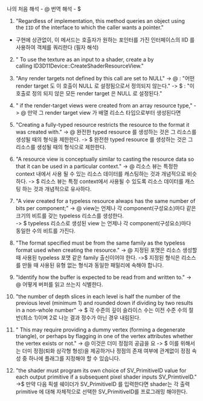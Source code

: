 나의 처음 해석 - @
번역 해석 - $


1. "Regardless of implementation, this method queries an object using the `IID` of the interface to which the caller wants a pointer."
- 구현에 상관없이, 이 메서드는 호출자가 원하는 포인터를 가진 인터페이스의 IID 를 사용하여 객체를 쿼리한다 (필자 해석)

2. " To use the texture as an input to a shader, create a by calling ID3D11Device::CreateShaderResourceView."

3. "Any render targets not defined by this call are set to NULL"
-> @ : "어떤 render target 도 이 호출이 NULL 로 설정됨으로서 정의되지 않는다."
-> $ : "이 호출로 정의 되지 않은 모든 render target 은 NULL 로 설정된다." 

4. " if the render-target views were created from an array resource type,"
-> @ 만약 그 render target view 가 배열 리소스 타입으로부터 생성된다면

5. "Creating a fully-typed resource restricts the resource to the format it was created with."
-> @ 완전한 typed resource 를 생성하는 것은 그 리소스를 생성될 때의 형식을 제한한다.
-> $ 완전한 typed resource 를 생성하는 것은 그 리소스를 생성될 때의 형식으로 제한한다.

6. "A resource view is conceptually similar to casting the resource data so that it can be used in a particular context."
-> @ 리소스 뷰는 특정한 context 내에서 사용 될 수 있는 리소스 데이터를 캐스팅하는 것과 개념적으로 비슷하다.
-> $ 리소스 뷰는 특정 context에서 사용될 수 있도록 리소스 데이터를 캐스팅 하는 것과 개념적으로 유사하다.

7. "A view created for a typeless resource alwaps has the same number of bits per component;"
-> @ view는 언제나 각 component(구성요소)마다 같은 크기의 비트를 갖는 typeless 리소스를 생성한다.  
-> $ typeless 리소스로 생성된 view 는 언제나 각 component(구성요소)마다 동일한 수의 비트를 가진다.

8. "The format specified must be from the same family as the typeless format used when creating the resource."
-> @ 지정된 포맷은 리소스 생성할 때 사용된 typeless 포맷 같은 family 출신이어야 한다. 
->$ 지정된 형식은 리소스를 만들 때 사용된 유형 없는 형식과 동일한 패밀리에 속해야 합니다.

9. "Identify how the buffer is expected to be read from and written to."
-> @ 어떻게 버퍼를 읽고 쓰는지 식별한다.

10. "the number of depth slices in each level is half the number of the previous level (minimum 1) and rounded down if dividing by two results in a non-whole number"
-> $ 각 수준의 깊이 슬라이스 수는 이전 수준 수의 절반(최소 1)이며 2로 나눈 결과 정수가 아닌 경우 내림된다.

11. " This may require providing a dummy vertex (forming a degenerate triangle), or perhaps by flagging in one of the vertex attributes whether the vertex exists or not."
-> @ 이것은 더미 정점의 공급을 요
-> $  이를 위해서는 더미 정점(퇴화 삼각형 형성)을 제공하거나 정점의 존재 여부에 관계없이 정점 속성 중 하나에 플래그를 지정해야 할 수 있습니다.

12. "the shader must program its own choice of SV_PrimitiveID value for each output primitive if a subsequent pixel shader inputs SV_PrimtiveID."
->$ 만약 다음 픽셀 쉐이더가 SV_PrimitiveID 를 입력한다면 shader는 각 출력 primitive 에 대해 자체적으로 선택한 SV_PrimitiveID를 프로그래밍 해야한다.

